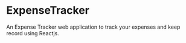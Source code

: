 # ExpenseTracker

An Expense Tracker web application to track your expenses and keep record using Reactjs.
